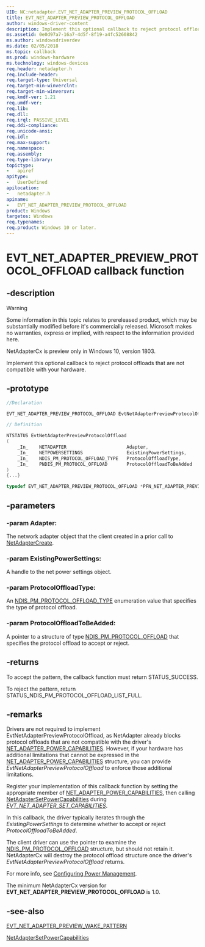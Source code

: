 ```yaml
---
UID: NC:netadapter.EVT_NET_ADAPTER_PREVIEW_PROTOCOL_OFFLOAD
title: EVT_NET_ADAPTER_PREVIEW_PROTOCOL_OFFLOAD
author: windows-driver-content
description: Implement this optional callback to reject protocol offloads that are not compatible with your hardware.
ms.assetid: 0e0d97a7-16a7-4d5f-8f19-a4fc52608842
ms.author: windowsdriverdev
ms.date: 02/05/2018
ms.topic: callback
ms.prod: windows-hardware
ms.technology: windows-devices
req.header: netadapter.h
req.include-header:
req.target-type: Universal
req.target-min-winverclnt:
req.target-min-winversvr:
req.kmdf-ver: 1.21
req.umdf-ver:
req.lib:
req.dll:
req.irql: PASSIVE_LEVEL
req.ddi-compliance:
req.unicode-ansi:
req.idl:
req.max-support:
req.namespace:
req.assembly:
req.type-library: 
topictype: 
-	apiref
apitype: 
-	UserDefined
apilocation: 
-	netadapter.h
apiname: 
-	EVT_NET_ADAPTER_PREVIEW_PROTOCOL_OFFLOAD
product: Windows
targetos: Windows
req.typenames: 
req.product: Windows 10 or later.
---
```


# EVT_NET_ADAPTER_PREVIEW_PROTOCOL_OFFLOAD callback function

## -description

> [!WARNING]
> Some information in this topic relates to prereleased product, which may be substantially modified before it's commercially released. Microsoft makes no warranties, express or implied, with respect to the information provided here.
>
> NetAdapterCx is preview only in Windows 10, version 1803.

Implement this optional callback to reject protocol offloads that are not compatible with your hardware.

## -prototype

```c++
//Declaration

EVT_NET_ADAPTER_PREVIEW_PROTOCOL_OFFLOAD EvtNetAdapterPreviewProtocolOffload; 

// Definition

NTSTATUS EvtNetAdapterPreviewProtocolOffload 
(
	_In_ 	NETADAPTER 						Adapter,
	_In_ 	NETPOWERSETTINGS				ExistingPowerSettings,
	_In_ 	NDIS_PM_PROTOCOL_OFFLOAD_TYPE	ProtocolOffloadType,
	_In_	PNDIS_PM_PROTOCOL_OFFLOAD		ProtocolOffloadToBeAdded
)
{...}

typedef EVT_NET_ADAPTER_PREVIEW_PROTOCOL_OFFLOAD *PFN_NET_ADAPTER_PREVIEW_PROTOCOL_OFFLOAD;

```

## -parameters

### -param Adapter: 
The network adapter object that the client created in a prior call to [NetAdapterCreate](nf-netadapter-netadaptercreate.md).

### -param ExistingPowerSettings: 
A handle to the net power settings object.

### -param ProtocolOffloadType: 
An [NDIS_PM_PROTOCOL_OFFLOAD_TYPE](../ntddndis/ne-ntddndis-_ndis_pm_protocol_offload_type.md) enumeration value that specifies the type of protocol offload.

### -param ProtocolOffloadToBeAdded: 
A pointer to a structure of type [NDIS_PM_PROTOCOL_OFFLOAD](../ntddndis/ns-ntddndis-_ndis_pm_protocol_offload.md) that specifies the protocol offload to accept or reject.

## -returns

To accept the pattern, the callback function must return STATUS_SUCCESS.

To reject the pattern, return STATUS_NDIS_PM_PROTOCOL_OFFLOAD_LIST_FULL.

## -remarks

Drivers are not required to implement EvtNetAdapterPreviewProtocolOffload, as NetAdapter already blocks protocol offloads that are not compatible with the driver's [NET_ADAPTER_POWER_CAPABILITIES](ns-netadapter-_net_adapter_power_capabilities.md). However, if your hardware has additional limitations that cannot be expressed in the [NET_ADAPTER_POWER_CAPABILITIES](ns-netadapter-_net_adapter_power_capabilities.md) structure, you can provide *EvtNetAdapterPreviewProtocolOffload* to enforce those additional limitations.

Register your implementation of this callback function by setting the appropriate member of [NET_ADAPTER_POWER_CAPABILITIES](ns-netadapter-_net_adapter_power_capabilities.md), then calling [NetAdapterSetPowerCapabilities](nf-netadapter-netadaptersetpowercapabilities.md) during *[EVT_NET_ADAPTER_SET_CAPABILITIES](nc-netadapter-evt_net_adapter_set_capabilities.md)*.

In this callback, the driver typically iterates through the *ExistingPowerSettings* to determine whether to accept or reject *ProtocolOffloadToBeAdded*.

The client driver can use the pointer to examine the [NDIS_PM_PROTOCOL_OFFLOAD](../ntddndis/ns-ntddndis-_ndis_pm_protocol_offload.md) structure, but should not retain it. NetAdapterCx will destroy the protocol offload structure once the driver's *EvtNetAdapterPreviewProtocolOffload* returns.

For more info, see [Configuring Power Management](https://docs.microsoft.com/windows-hardware/drivers/netcx/configuring-power-management).

The minimum NetAdapterCx version for **EVT_NET_ADAPTER_PREVIEW_PROTOCOL_OFFLOAD** is 1.0.

## -see-also

[EVT_NET_ADAPTER_PREVIEW_WAKE_PATTERN](nc-netadapter-evt_net_adapter_preview_wake_pattern.md)

[NetAdapterSetPowerCapabilities](nf-netadapter-netadaptersetpowercapabilities.md)